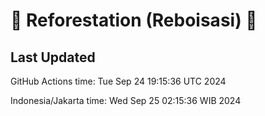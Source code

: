 
# 🌳 Reforestation (Reboisasi) 🌲

## Last Updated

GitHub Actions time: Tue Sep 24 19:15:36 UTC 2024

Indonesia/Jakarta time: Wed Sep 25 02:15:36 WIB 2024

